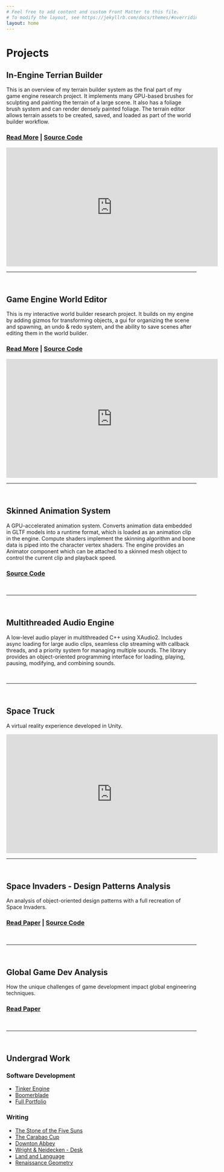 ```yaml
---
# Feel free to add content and custom Front Matter to this file.
# To modify the layout, see https://jekyllrb.com/docs/themes/#overriding-theme-defaults
layout: home
---
```


<!-- Content -->

# Projects


## In-Engine Terrian Builder
This is an overview of my terrain builder system as the final part of my game engine research project. It implements many GPU-based brushes for sculpting and painting the terrain of a large scene. It also has a foliage brush system and can render densely painted foliage. The terrain editor allows terrain assets to be created, saved, and loaded as part of the world builder workflow.
### [Read More](terrain-editor.md) | [Source Code](https://github.com/robbiegrier/Game-Engine)

<iframe width="560" height="315" src="https://www.youtube.com/embed/L6XEXuVbLBU?si=mcOxWJEXTaogOukv" title="YouTube video player" frameborder="0" allow="accelerometer; autoplay; clipboard-write; encrypted-media; gyroscope; picture-in-picture; web-share" referrerpolicy="strict-origin-when-cross-origin" allowfullscreen></iframe>

<br>

---

<br>

## Game Engine World Editor
This is my interactive world builder research project. It builds on my engine by adding gizmos for transforming objects, a gui for organizing the scene and spawning, an undo & redo system, and the ability to save scenes after editing them in the world builder.
### [Read More](world-editor.md) | [Source Code](https://github.com/robbiegrier/Game-Engine)

<iframe width="560" height="315" src="https://www.youtube.com/embed/mWYN3-QDYbc?si=yXZE_plx3i9THgFc" title="YouTube video player" frameborder="0" allow="accelerometer; autoplay; clipboard-write; encrypted-media; gyroscope; picture-in-picture; web-share" referrerpolicy="strict-origin-when-cross-origin" allowfullscreen></iframe>

<br>

---

<br>

## Skinned Animation System
A GPU-accelerated animation system. Converts animation data embedded in GLTF models into a runtime format, which is loaded as an animation clip in the engine. Compute shaders implement the skinning algorithm and bone data is piped into the character vertex shaders. The engine provides an Animator component which can be attached to a skinned mesh object to control the current clip and playback speed.
### [Source Code](https://github.com/robbiegrier/Game-Engine)

<br>

---

<br>

## Multithreaded Audio Engine
A low-level audio player in multithreaded C++ using XAudio2. Includes async loading for large audio clips, seamless clip streaming with callback threads, and a priority system for managing multiple sounds. The library provides an object-oriented programming interface for loading, playing, pausing, modifying, and combining sounds. 

<br>

---

<br>

## Space Truck
A virtual reality experience developed in Unity.
<iframe width="560" height="315" src="https://www.youtube.com/embed/RVm1o0vEtew?si=2ZVvNnNnIQ39kszB" title="YouTube video player" frameborder="0" allow="accelerometer; autoplay; clipboard-write; encrypted-media; gyroscope; picture-in-picture; web-share" referrerpolicy="strict-origin-when-cross-origin" allowfullscreen></iframe>

<br>

---

<br>

## Space Invaders - Design Patterns Analysis
An analysis of object-oriented design patterns with a full recreation of Space Invaders.
### [Read Paper](space-invaders.md) | [Source Code](https://github.com/robbiegrier/Space-Invaders)

<br>

---

<br>

## Global Game Dev Analysis
How the unique challenges of game development impact global engineering techniques.
### [Read Paper](gsd_games.md) 

<br>

---

<br>

## Undergrad Work

### Software Development
- [Tinker Engine](https://grier.hashnode.dev/tinker-engine)
- [Boomerblade](https://boomerblade.wixsite.com/boomerblade)
- [Full Portfolio](https://robbiegrier.wixsite.com/portfolio)

### Writing
- [The Stone of the Five Suns](assets/writing/CoronationStone.pdf)
- [The Carabao Cup](assets/writing/CarabaoCup.pdf)
- [Downton Abbey](assets/writing/DowntonAbbey.pdf)
- [Wright & Neidecken - Desk](assets/writing/WrightDesk.pdf)
- [Land and Language](assets/writing/LandAndLanguage.pdf)
- [Renaissance Geometry](assets/writing/RenaissanceGeometry.pdf)
